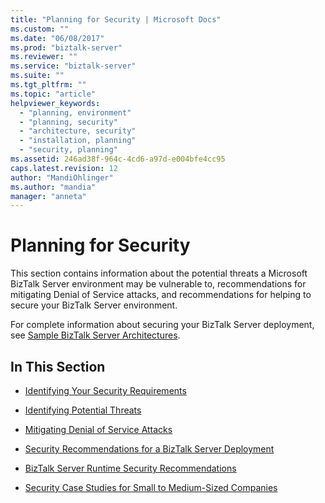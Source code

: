 ```yaml
---
title: "Planning for Security | Microsoft Docs"
ms.custom: ""
ms.date: "06/08/2017"
ms.prod: "biztalk-server"
ms.reviewer: ""
ms.service: "biztalk-server"
ms.suite: ""
ms.tgt_pltfrm: ""
ms.topic: "article"
helpviewer_keywords: 
  - "planning, environment"
  - "planning, security"
  - "architecture, security"
  - "installation, planning"
  - "security, planning"
ms.assetid: 246ad38f-964c-4cd6-a97d-e004bfe4cc95
caps.latest.revision: 12
author: "MandiOhlinger"
ms.author: "mandia"
manager: "anneta"
---
```

# Planning for Security
This section contains information about the potential threats a Microsoft BizTalk Server environment may be vulnerable to, recommendations for mitigating Denial of Service attacks, and recommendations for helping to secure your BizTalk Server environment.  
  
 For complete information about securing your BizTalk Server deployment, see [Sample BizTalk Server Architectures](../core/sample-biztalk-server-architectures.md).  
  
## In This Section  
  
-   [Identifying Your Security Requirements](../core/identifying-your-security-requirements.md)  
  
-   [Identifying Potential Threats](../core/identifying-potential-threats.md)  
  
-   [Mitigating Denial of Service Attacks](../core/mitigating-denial-of-service-attacks.md)  
  
-   [Security Recommendations for a BizTalk Server Deployment](../core/security-recommendations-for-a-biztalk-server-deployment.md)  
  
-   [BizTalk Server Runtime Security Recommendations](../core/biztalk-server-runtime-security-recommendations.md)  
  
-   [Security Case Studies for Small to Medium-Sized Companies](../core/security-case-studies-for-small-to-medium-sized-companies.md)